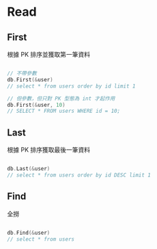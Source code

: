 # Read

## First

根據 PK 排序並獲取第一筆資料

```go

// 不帶參數
db.First(&user)
// select * from users order by id limit 1

// 但參數，但只對 PK 型態為 int 才起作用
db.First(&user, 10)
// SELECT * FROM users WHERE id = 10;

```

## Last

根據 PK 排序獲取最後一筆資料

```go

db.Last(&user)
// select * from users order by id DESC limit 1

```

## Find

全撈

```go

db.Find(&user)
// select * from users

```
